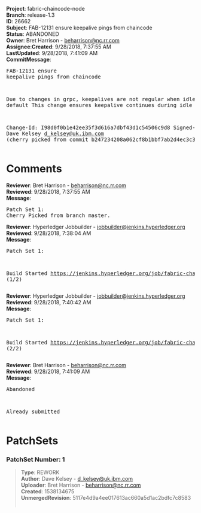 <strong>Project</strong>: fabric-chaincode-node</br><strong>Branch</strong>: release-1.3<br><strong>ID</strong>: 26662<br><strong>Subject</strong>: FAB-12131 ensure keepalive pings from chaincode<br><strong>Status</strong>: ABANDONED<br><strong>Owner</strong>: Bret Harrison - beharrison@nc.rr.com<br><strong>Assignee</strong>:<strong>Created</strong>: 9/28/2018, 7:37:55 AM<br><strong>LastUpdated</strong>: 9/28/2018, 7:41:09 AM<br><strong>CommitMessage</strong>:<br><pre>FAB-12131 ensure keepalive pings from chaincode

Due to changes in grpc, keepalives are not regular when idle by default
This change ensures keepalive continues during idle periods.

Change-Id: I98d0f0b1e42ee35f3d616a7dbf43d1c54506c9d8
Signed-off-by: Dave Kelsey <d_kelsey@uk.ibm.com>
(cherry picked from commit b247234208a062cf8b1bbf7ab2d4ec3c39e22725)
</pre><h1>Comments</h1><strong>Reviewer</strong>: Bret Harrison - beharrison@nc.rr.com<br><strong>Reviewed</strong>: 9/28/2018, 7:37:55 AM<br><strong>Message</strong>: <pre>Patch Set 1: Cherry Picked from branch master.</pre><strong>Reviewer</strong>: Hyperledger Jobbuilder - jobbuilder@jenkins.hyperledger.org<br><strong>Reviewed</strong>: 9/28/2018, 7:38:04 AM<br><strong>Message</strong>: <pre>Patch Set 1:

Build Started https://jenkins.hyperledger.org/job/fabric-chaincode-node-verify-s390x/267/ (1/2)</pre><strong>Reviewer</strong>: Hyperledger Jobbuilder - jobbuilder@jenkins.hyperledger.org<br><strong>Reviewed</strong>: 9/28/2018, 7:40:42 AM<br><strong>Message</strong>: <pre>Patch Set 1:

Build Started https://jenkins.hyperledger.org/job/fabric-chaincode-node-verify-x86_64/311/ (2/2)</pre><strong>Reviewer</strong>: Bret Harrison - beharrison@nc.rr.com<br><strong>Reviewed</strong>: 9/28/2018, 7:41:09 AM<br><strong>Message</strong>: <pre>Abandoned

Already submitted</pre><h1>PatchSets</h1><h3>PatchSet Number: 1</h3><blockquote><strong>Type</strong>: REWORK<br><strong>Author</strong>: Dave Kelsey - d_kelsey@uk.ibm.com<br><strong>Uploader</strong>: Bret Harrison - beharrison@nc.rr.com<br><strong>Created</strong>: 1538134675<br><strong>UnmergedRevision</strong>: 5117e4d9a4ee017613ac660a5d1ac2bdfc7c8583<br><br></blockquote>